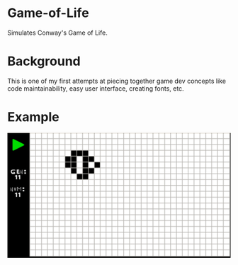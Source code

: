 # Game-of-Life
Simulates Conway's Game of Life.
# Background
This is one of my first attempts at piecing together game dev concepts like code maintainability, easy user interface, creating fonts, etc.
# Example
![Game of Life Look And Feel](docs/example.png)
